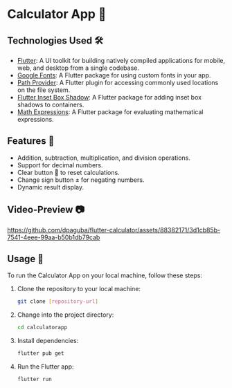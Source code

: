 # Calculator App 🧮


## Technologies Used 🛠️
- [Flutter](https://flutter.dev/): A UI toolkit for building natively compiled applications for mobile, web, and desktop from a single codebase.
- [Google Fonts](https://pub.dev/packages/google_fonts): A Flutter package for using custom fonts in your app.
- [Path Provider](https://pub.dev/packages/path_provider): A Flutter plugin for accessing commonly used locations on the file system.
- [Flutter Inset Box Shadow](https://pub.dev/packages/flutter_inset_box_shadow): A Flutter package for adding inset box shadows to containers.
- [Math Expressions](https://pub.dev/packages/math_expressions): A Flutter package for evaluating mathematical expressions.

## Features 🚀

- Addition, subtraction, multiplication, and division operations.
- Support for decimal numbers.
- Clear button 🔄 to reset calculations.
- Change sign button ± for negating numbers.
- Dynamic result display.

## Video-Preview 📷

https://github.com/dpaguba/flutter-calculator/assets/88382171/3d1cb85b-7541-4eee-99aa-b50b1db79cab

## Usage 🚀

To run the Calculator App on your local machine, follow these steps:

1. Clone the repository to your local machine:

   ```bash
   git clone [repository-url]
2. Change into the project directory:

    ```bash
    cd calculatorapp
3. Install dependencies:

    ```bash
    flutter pub get
4. Run the Flutter app:

    ```bash
    flutter run

